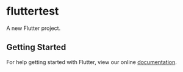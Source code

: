 # fluttertest

A new Flutter project.



## Getting Started

For help getting started with Flutter, view our online
[documentation](https://flutter.io/).
